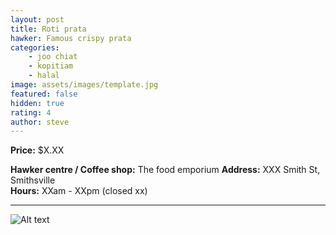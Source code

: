 ```yaml
---
layout: post
title: Roti prata
hawker: Famous crispy prata
categories: 
    - joo chiat
    - kopitiam
    - halal
image: assets/images/template.jpg
featured: false
hidden: true
rating: 4
author: steve
---
```



**Price:** $X.XX  

**Hawker centre / Coffee shop:** The food emporium
**Address:** XXX Smith St, Smithsville  
**Hours:** XXam - XXpm (closed xx)  

***  

![Alt text](/assets/images/image.jpg "description text")